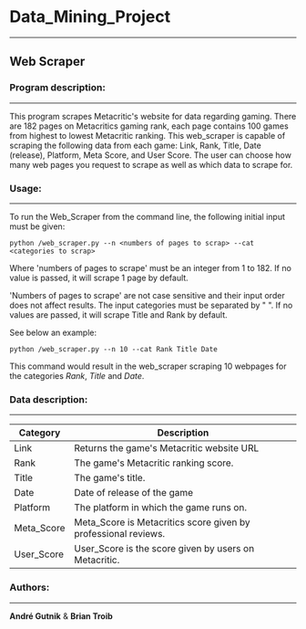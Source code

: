 # Data_Mining_Project
***

## Web Scraper

### Program description:
***

This program scrapes Metacritic's website for data regarding gaming. There are 182 pages on Metacritics gaming rank, each page contains 100 games from highest to lowest Metacritic ranking. This web_scraper is capable of scraping the following data from each game: Link, Rank, Title, Date (release), Platform, Meta Score, and User Score. The user can choose how many web pages you request to scrape as well as which data to scrape for.

### Usage:
***
To run the Web_Scraper from the command line, the following initial input must be given:
```
python /web_scraper.py --n <numbers of pages to scrap> --cat <categories to scrap>
```
Where 'numbers of pages to scrape' must be an integer from 1 to 182. If no value is passed, it will scrape 1 page by default.

'Numbers of pages to scrape' are not case sensitive and their input order does not affect results. The input categories must be separated by " ".
If no values are passed, it will scrape Title and Rank by default.


See below an example:
```
python /web_scraper.py --n 10 --cat Rank Title Date
```
This command would result in the web_scraper scraping 10 webpages for the categories _Rank_, _Title_ and _Date_.

### Data description:
***


| Category | Description |
| ------ | ------ |
| Link | Returns the game's Metacritic website URL |
| Rank| The game's Metacritic ranking score. |
| Title| The game's title. |
| Date | Date of release of the game |
| Platform| The platform in which the game runs on. |
| Meta_Score | Meta_Score is Metacritics score given by professional reviews. |
| User_Score | User_Score is the score given by users on Metacritic. |


### Authors:
***

__André Gutnik__ & __Brian Troib__